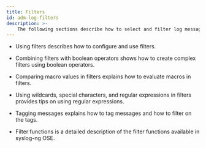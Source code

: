 ```yaml
---
title: Filters
id: adm-log-filters
description: >-
    The following sections describe how to select and filter log messages in {{ site.product.short_name }}.
---
```


- Using filters describes how to configure and use filters.

- Combining filters with boolean operators shows
    how to create complex filters using boolean operators.

- Comparing macro values in filters
    explains how to evaluate macros in filters.

- Using wildcards, special characters, and regular expressions in filters provides tips on using
    regular expressions.

- Tagging messages explains
    how to tag messages and how to filter on the tags.

- Filter functions is a
    detailed description of the filter functions available in syslog-ng
    OSE.
